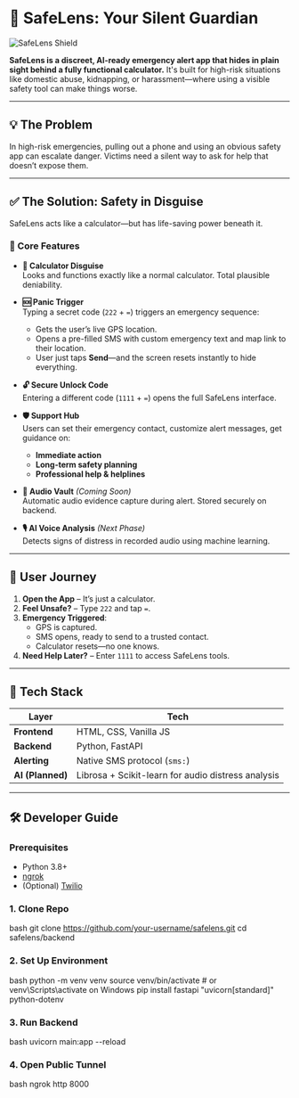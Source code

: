 # 🔐 SafeLens: Your Silent Guardian  
![SafeLens Shield](https://svgshare.com/i/186m.svg)

**SafeLens is a discreet, AI-ready emergency alert app that hides in plain sight behind a fully functional calculator.** It's built for high-risk situations like domestic abuse, kidnapping, or harassment—where using a visible safety tool can make things worse.

---

## 💡 The Problem

In high-risk emergencies, pulling out a phone and using an obvious safety app can escalate danger. Victims need a silent way to ask for help that doesn’t expose them.  

---

## ✅ The Solution: Safety in Disguise

SafeLens acts like a calculator—but has life-saving power beneath it.

### 🧩 Core Features

- **📱 Calculator Disguise**  
  Looks and functions exactly like a normal calculator. Total plausible deniability.

- **🆘 Panic Trigger**  
  Typing a secret code (`222` + `=`) triggers an emergency sequence:
  - Gets the user’s live GPS location.
  - Opens a pre-filled SMS with custom emergency text and map link to their location.
  - User just taps **Send**—and the screen resets instantly to hide everything.

- **🔓 Secure Unlock Code**  
  Entering a different code (`1111` + `=`) opens the full SafeLens interface.

- **🛡️ Support Hub**  
  Users can set their emergency contact, customize alert messages, get guidance on:
  - **Immediate action**
  - **Long-term safety planning**
  - **Professional help & helplines**

- **📁 Audio Vault** *(Coming Soon)*  
  Automatic audio evidence capture during alert. Stored securely on backend.

- **🎙️ AI Voice Analysis** *(Next Phase)*  
  Detects signs of distress in recorded audio using machine learning.

---

## 👤 User Journey

1. **Open the App** – It’s just a calculator.
2. **Feel Unsafe?** – Type `222` and tap `=`.
3. **Emergency Triggered**:
   - GPS is captured.
   - SMS opens, ready to send to a trusted contact.
   - Calculator resets—no one knows.
4. **Need Help Later?** – Enter `1111` to access SafeLens tools.

---

## 🧪 Tech Stack

| Layer       | Tech                          |
|-------------|-------------------------------|
| **Frontend**| HTML, CSS, Vanilla JS         |
| **Backend** | Python, FastAPI               |
| **Alerting**| Native SMS protocol (`sms:`)  |
| **AI (Planned)** | Librosa + Scikit-learn for audio distress analysis |

---

## 🛠️ Developer Guide

### Prerequisites
- Python 3.8+
- [ngrok](https://ngrok.com/download)
- (Optional) [Twilio](https://www.twilio.com/try-twilio)

### 1. Clone Repo
bash
git clone https://github.com/your-username/safelens.git
cd safelens/backend



### 2. Set Up Environment
bash
python -m venv venv
source venv/bin/activate  # or venv\Scripts\activate on Windows
pip install fastapi "uvicorn[standard]" python-dotenv

### 3. Run Backend
bash
uvicorn main:app --reload

### 4. Open Public Tunnel
bash
ngrok http 8000
